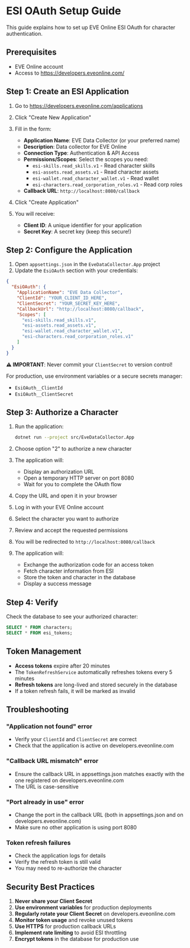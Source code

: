 # ESI OAuth Setup Guide

This guide explains how to set up EVE Online ESI OAuth for character authentication.

## Prerequisites

- EVE Online account
- Access to https://developers.eveonline.com/

## Step 1: Create an ESI Application

1. Go to https://developers.eveonline.com/applications
2. Click "Create New Application"
3. Fill in the form:
   - **Application Name**: EVE Data Collector (or your preferred name)
   - **Description**: Data collector for EVE Online
   - **Connection Type**: Authentication & API Access
   - **Permissions/Scopes**: Select the scopes you need:
     - `esi-skills.read_skills.v1` - Read character skills
     - `esi-assets.read_assets.v1` - Read character assets
     - `esi-wallet.read_character_wallet.v1` - Read wallet
     - `esi-characters.read_corporation_roles.v1` - Read corp roles
   - **Callback URL**: `http://localhost:8080/callback`

4. Click "Create Application"
5. You will receive:
   - **Client ID**: A unique identifier for your application
   - **Secret Key**: A secret key (keep this secure!)

## Step 2: Configure the Application

1. Open `appsettings.json` in the `EveDataCollector.App` project
2. Update the `EsiOAuth` section with your credentials:

```json
{
  "EsiOAuth": {
    "ApplicationName": "EVE Data Collector",
    "ClientId": "YOUR_CLIENT_ID_HERE",
    "ClientSecret": "YOUR_SECRET_KEY_HERE",
    "CallbackUrl": "http://localhost:8080/callback",
    "Scopes": [
      "esi-skills.read_skills.v1",
      "esi-assets.read_assets.v1",
      "esi-wallet.read_character_wallet.v1",
      "esi-characters.read_corporation_roles.v1"
    ]
  }
}
```

**⚠️ IMPORTANT**: Never commit your `ClientSecret` to version control!

For production, use environment variables or a secure secrets manager:
- `EsiOAuth__ClientId`
- `EsiOAuth__ClientSecret`

## Step 3: Authorize a Character

1. Run the application:
   ```bash
   dotnet run --project src/EveDataCollector.App
   ```

2. Choose option "2" to authorize a new character

3. The application will:
   - Display an authorization URL
   - Open a temporary HTTP server on port 8080
   - Wait for you to complete the OAuth flow

4. Copy the URL and open it in your browser

5. Log in with your EVE Online account

6. Select the character you want to authorize

7. Review and accept the requested permissions

8. You will be redirected to `http://localhost:8080/callback`

9. The application will:
   - Exchange the authorization code for an access token
   - Fetch character information from ESI
   - Store the token and character in the database
   - Display a success message

## Step 4: Verify

Check the database to see your authorized character:

```sql
SELECT * FROM characters;
SELECT * FROM esi_tokens;
```

## Token Management

- **Access tokens** expire after 20 minutes
- The `TokenRefreshService` automatically refreshes tokens every 5 minutes
- **Refresh tokens** are long-lived and stored securely in the database
- If a token refresh fails, it will be marked as invalid

## Troubleshooting

### "Application not found" error
- Verify your `ClientId` and `ClientSecret` are correct
- Check that the application is active on developers.eveonline.com

### "Callback URL mismatch" error
- Ensure the callback URL in appsettings.json matches exactly with the one registered on developers.eveonline.com
- The URL is case-sensitive

### "Port already in use" error
- Change the port in the callback URL (both in appsettings.json and on developers.eveonline.com)
- Make sure no other application is using port 8080

### Token refresh failures
- Check the application logs for details
- Verify the refresh token is still valid
- You may need to re-authorize the character

## Security Best Practices

1. **Never share your Client Secret**
2. **Use environment variables** for production deployments
3. **Regularly rotate your Client Secret** on developers.eveonline.com
4. **Monitor token usage** and revoke unused tokens
5. **Use HTTPS** for production callback URLs
6. **Implement rate limiting** to avoid ESI throttling
7. **Encrypt tokens** in the database for production use
